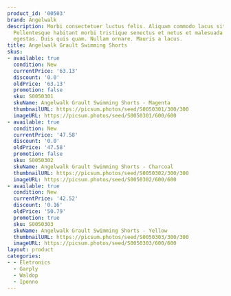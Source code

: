 ```yaml
---
product_id: '00503'
brand: Angelwalk
description: Morbi consectetuer luctus felis. Aliquam commodo lacus sit amet nulla.
  Pellentesque habitant morbi tristique senectus et netus et malesuada fames ac turpis
  egestas. Duis quis quam. Nullam ornare. Mauris a lacus.
title: Angelwalk Grault Swimming Shorts
skus:
- available: true
  condition: New
  currentPrice: '63.13'
  discount: '0.0'
  oldPrice: '63.13'
  promotion: false
  sku: S0050301
  skuName: Angelwalk Grault Swimming Shorts - Magenta
  thumbnailURL: https://picsum.photos/seed/S0050301/300/300
  imageURL: https://picsum.photos/seed/S0050301/600/600
- available: true
  condition: New
  currentPrice: '47.58'
  discount: '0.0'
  oldPrice: '47.58'
  promotion: false
  sku: S0050302
  skuName: Angelwalk Grault Swimming Shorts - Charcoal
  thumbnailURL: https://picsum.photos/seed/S0050302/300/300
  imageURL: https://picsum.photos/seed/S0050302/600/600
- available: true
  condition: New
  currentPrice: '42.52'
  discount: '0.16'
  oldPrice: '50.79'
  promotion: true
  sku: S0050303
  skuName: Angelwalk Grault Swimming Shorts - Yellow
  thumbnailURL: https://picsum.photos/seed/S0050303/300/300
  imageURL: https://picsum.photos/seed/S0050303/600/600
layout: product
categories:
- - Eletronics
  - Garply
  - Waldop
  - Iponno
---
```

